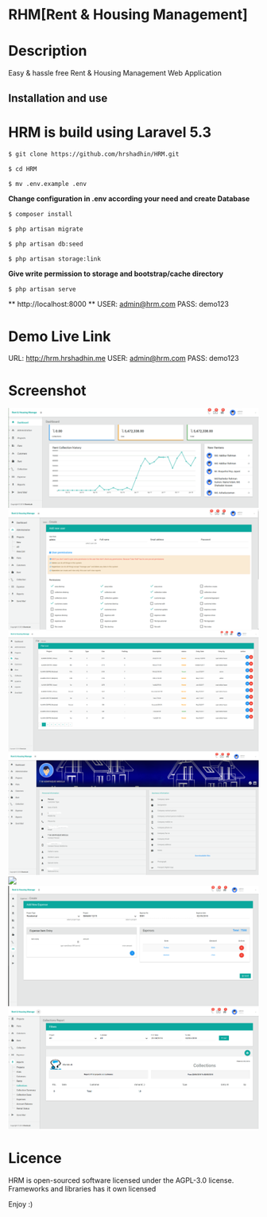 RHM[Rent & Housing Management]
==========================================

# Description
  Easy & hassle free Rent & Housing Management Web Application

## Installation and use
# HRM is build using Laravel 5.3
```
$ git clone https://github.com/hrshadhin/HRM.git
```
```
$ cd HRM
```
```
$ mv .env.example .env
```
**Change configuration in .env according your need and create Database**
```
$ composer install
```
```
$ php artisan migrate
```
```
$ php artisan db:seed
```
```
$ php artisan storage:link
```
**Give write permission to storage and bootstrap/cache directory**

```
$ php artisan serve
```
**  http://localhost:8000 **
USER: admin@hrm.com
PASS: demo123

# Demo Live Link
URL: http://hrm.hrshadhin.me
USER: admin@hrm.com
PASS: demo123


# Screenshot
<img src="public/assets/images/1.png">
<img src="public/assets/images/2.png">
<img src="public/assets/images/3.png">
<img src="public/assets/images/4.png">
<img src="public/assets/images/5.png">
<img src="public/assets/images/6.png">
<img src="public/assets/images/7.png">


# Licence
HRM is open-sourced software licensed under the AGPL-3.0 license. Frameworks and libraries has it own licensed

Enjoy :)
